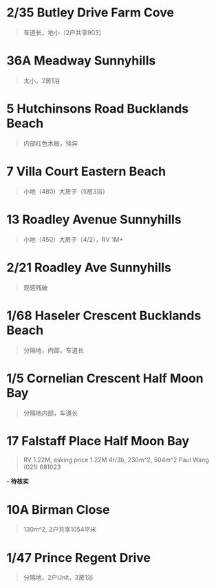 
# 2/35 Butley Drive Farm Cove

> 车道长，地小（2户共享903）

# 36A Meadway Sunnyhills

> 太小，2房1浴

# 5 Hutchinsons Road Bucklands Beach

> 内部红色木板，怪异

# 7 Villa Court Eastern Beach

> 小地（480）大房子（5房3浴）

# 13 Roadley Avenue Sunnyhills

> 小地（450）大房子（4/2），RV 1M+

# 2/21 Roadley Ave Sunnyhills

> 观感残破

# 1/68 Haseler Crescent Bucklands Beach

> 分隔地，内部，车道长

# 1/5 Cornelian Crescent Half Moon Bay

> 分隔地内部，车道长

# 17 Falstaff Place Half Moon Bay

> RV 1.22M, asking price 1.22M
> 4r/3b, 230m^2, 504m^2
> Paul Wang
> (021) 681023

**- 待核实**

# 10A Birman Close 

> 130m^2, 2户共享1054平米

# 1/47 Prince Regent Drive

> 分隔地，2户Unit，3房1浴
